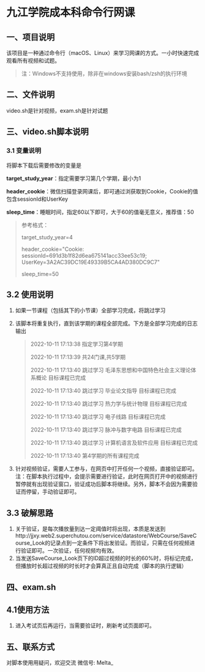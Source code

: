# 九江学院成本科命令行网课

## 一、项目说明

该项目是一种通过命令行（macOS、Linux）来学习网课的方式。一小时快速完成观看所有视频和试题。

> 注：Windows不支持使用，除非在windows安装bash/zsh的执行环境



## 二、文件说明

video.sh是针对视频，exam.sh是针对试题



## 三、video.sh脚本说明

### 3.1 变量说明

将脚本下载后需要修改的变量是

**target_study_year**：指定需要学习第几个学期，最小为1

**header_cookie**：微信扫描登录网课后，即可通过浏获取到Cookie，Cookie的值包含sessionId和UserKey

**sleep_time**：睡眠时间，指定60以下即可，大于60的值毫无意义，推荐值：50

> 参考格式：
>
> target_study_year=4
>
> header_cookie="Cookie: sessionId=691d3b1f82d6ea675141acc33ee53c19; UserKey=3A2AC39DC19E49339B5CA4AD380DC9C7"
>
> sleep_time=50

## 3.2 使用说明

1. 如果一节课程（包括其下的小节课）全部学习完成，将跳过学习

2. 该脚本将重复执行，直到该学期的课程全部完成。下方是全部学习完成的日志输出

   > 2022-10-11 17:13:38 指定学习第4学期
   >
   > 2022-10-11 17:13:39 共24门课,共5学期
   >
   > 2022-10-11 17:13:40 跳过学习 毛泽东思想和中国特色社会主义理论体系概论 目标课程已完成
   >
   > 2022-10-11 17:13:40 跳过学习 毕业论文指导 目标课程已完成
   >
   > 2022-10-11 17:13:40 跳过学习 热力学与统计物理 目标课程已完成
   >
   > 2022-10-11 17:13:40 跳过学习 电子线路 目标课程已完成
   >
   > 2022-10-11 17:13:40 跳过学习 脉冲与数字电路 目标课程已完成
   >
   > 2022-10-11 17:13:40 跳过学习 计算机语言及软件应用 目标课程已完成
   >
   > 2022-10-11 17:13:40 第4学期的所有课程完成

3. 针对视频验证，需要人工参与，在网页中打开任何一个视频，直接验证即可。注：在脚本执行过程中，会提示需要进行验证，此时在网页打开中的视频进行暂停就有出现验证窗口，验证成功后脚本将继续。另外，脚本不会因为需要验证而停留，手动验证即可。

## 3.3 破解思路

1. 关于验证，是每次播放量到达一定阈值时将出现，本质是发送到http://jjxy.web2.superchutou.com/service/datastore/WebCourse/SaveCourse_Look的记录点到一定条件下将出发验证。而验证，只需在任何视频进行验证即可。一次验证，任何视频均有效。
2. 当发送SaveCourse_Look页下的ID超过视频的时长的60%时，将标记完成，但播放时长超过视频的时长时才会算真正且自动完成（脚本的执行逻辑）

## 四、exam.sh

## 4.1使用方法

1. 进入考试页后再运行，当需要验证时，刷新考试页面即可。



## 五、联系方式

对脚本使用用疑问，欢迎交流 微信号: Melta_